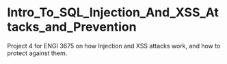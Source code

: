 # Intro_To_SQL_Injection_And_XSS_Attacks_and_Prevention
Project 4 for ENGI 3675 on how Injection and XSS attacks work, and how to protect against them.
